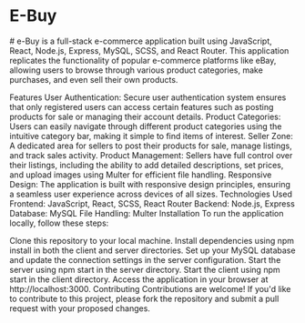 <h1>E-Buy</h1>
#
e-Buy is a full-stack e-commerce application built using JavaScript, React, Node.js, Express, MySQL, SCSS, and React Router. This application replicates the functionality of popular e-commerce platforms like eBay, allowing users to browse through various product categories, make purchases, and even sell their own products.

Features
User Authentication: Secure user authentication system ensures that only registered users can access certain features such as posting products for sale or managing their account details.
Product Categories: Users can easily navigate through different product categories using the intuitive category bar, making it simple to find items of interest.
Seller Zone: A dedicated area for sellers to post their products for sale, manage listings, and track sales activity.
Product Management: Sellers have full control over their listings, including the ability to add detailed descriptions, set prices, and upload images using Multer for efficient file handling.
Responsive Design: The application is built with responsive design principles, ensuring a seamless user experience across devices of all sizes.
Technologies Used
Frontend: JavaScript, React, SCSS, React Router
Backend: Node.js, Express
Database: MySQL
File Handling: Multer
Installation
To run the application locally, follow these steps:

Clone this repository to your local machine.
Install dependencies using npm install in both the client and server directories.
Set up your MySQL database and update the connection settings in the server configuration.
Start the server using npm start in the server directory.
Start the client using npm start in the client directory.
Access the application in your browser at http://localhost:3000.
Contributing
Contributions are welcome! If you'd like to contribute to this project, please fork the repository and submit a pull request with your proposed changes.
